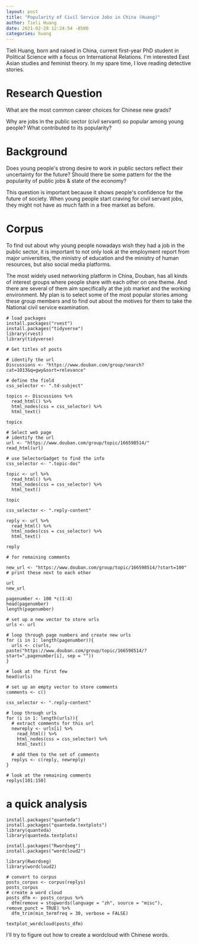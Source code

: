 ```yaml
---
layout: post
title: "Popularity of Civil Service Jobs in China (Huang)"
author: Tieli Huang
date: 2021-02-28 12:24:54 -0500
categories: huang
---
```



Tieli Huang, born and raised in China, current first-year PhD student in Political Science with a focus on International Relations. I'm interested East Asian studies and feminist theory. In my spare time, I love reading detective stories.


# Research Question

What are the most common career choices for Chinese new grads?

Why are jobs in the public sector (civil servant) so popular among young people? What contributed to its popularity?


# Background

Does young people's strong desire to work in public sectors reflect their uncertainty for the future? Should there be some pattern for the the popularity of public jobs & state of the economy?

This question is important because it shows people's confidence for the future of society. When young people start craving for civil servant jobs, they might not have as much faith in a free market as before.

# Corpus

To find out about why young people nowadays wish they had a job in the public sector, it is important to not only look at the employment report from major universities, the ministry of education and the ministry of human resources, but also social media platforms.

The most widely used networking platform in China, Douban, has all kinds of interest groups where people share with each other on one theme. And there are several of them aim specifically at the job market and the working environment. My plan is to select some of the most popular stories among these group members and to find out about the motives for them to take the National civil service examination.


```{r}
# load packages
install.packages("rvest") 
install.packages("tidyverse")
library(rvest)
library(tidyverse)

# Get titles of posts

# identify the url
Discussions <- "https://www.douban.com/group/search?cat=1013&q=gwy&sort=relevance"

# define the field
css_selector <- ".td-subject"

topics <- Discussions %>% 
  read_html() %>% 
  html_nodes(css = css_selector) %>% 
  html_text()

topics

# Select web page
# identify the url
url <- "https://www.douban.com/group/topic/166598514/"
read_html(url)

# use SelectorGadget to find the info
css_selector <- ".topic-doc"

topic <- url %>% 
  read_html() %>% 
  html_nodes(css = css_selector) %>% 
  html_text()

topic

css_selector <- ".reply-content"

reply <- url %>% 
  read_html() %>% 
  html_nodes(css = css_selector) %>% 
  html_text()

reply

# for remaining comments

new_url <- "https://www.douban.com/group/topic/166598514/?start=100"
# print these next to each other

url
new_url

pagenumber <- 100 *c(1:4)
head(pagenumber)
length(pagenumber)

# set up a new vector to store urls
urls <- url

# loop through page numbers and create new urls
for (i in 1: length(pagenumber)){
  urls <- c(urls, paste("https://www.douban.com/group/topic/166598514/?start=",pagenumber[i], sep = ""))
}

# look at the first few
head(urls)

# set up an empty vector to store comments
comments <- c()

css_selector <- ".reply-content"

# loop through urls
for (i in 1: length(urls)){
  # extract comments for this url
  newreply <- urls[i] %>% 
    read_html() %>% 
    html_nodes(css = css_selector) %>% 
    html_text()
  
  # add them to the set of comments
  replys <- c(reply, newreply)
}

# look at the remaining comments
replys[101:150]
```

# a quick analysis
```{r}
install.packages("quanteda")
install.packages("quanteda.textplots")
library(quanteda)
library(quanteda.textplots)

install.packages("Rwordseg")
install.packages("wordcloud2")

library(Rwordseg)
library(wordcloud2)

# convert to corpus
posts_corpus <- corpus(replys)
posts_corpus
# create a word cloud
posts_dfm <- posts_corpus %>% 
  dfm(remove = stopwords(language = "zh", source = "misc"), remove_punct = TRUE) %>% 
  dfm_trim(min_termfreq = 30, verbose = FALSE)

textplot_wordcloud(posts_dfm)

```

I'll try to figure out how to create a wordcloud with Chinese words.
